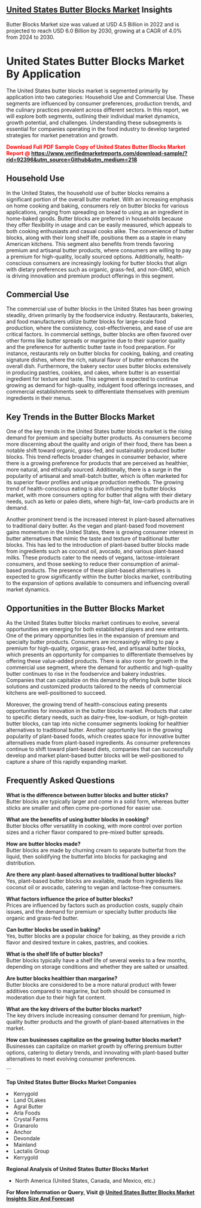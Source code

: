 <h2><a href="https://www.verifiedmarketreports.com/download-sample/?rid=92396&amp;utm_source=Github&amp;utm_medium=218" target="_blank">United States Butter Blocks Market</a> Insights</h2><p>Butter Blocks Market size was valued at USD 4.5 Billion in 2022 and is projected to reach USD 6.0 Billion by 2030, growing at a CAGR of 4.0% from 2024 to 2030.</p><p> <h1>United States Butter Blocks Market By Application</h1> <p>The United States butter blocks market is segmented primarily by application into two categories: Household Use and Commercial Use. These segments are influenced by consumer preferences, production trends, and the culinary practices prevalent across different sectors. In this report, we will explore both segments, outlining their individual market dynamics, growth potential, and challenges. Understanding these subsegments is essential for companies operating in the food industry to develop targeted strategies for market penetration and growth.</p> <p><b><p><span class=""><span style="color: #ff0000;"><strong>Download Full PDF Sample Copy of United States Butter Blocks Market Report</strong> @ </span><a href="https://www.verifiedmarketreports.com/download-sample/?rid=92396&amp;utm_source=Github&amp;utm_medium=218" target="_blank">https://www.verifiedmarketreports.com/download-sample/?rid=92396&amp;utm_source=Github&amp;utm_medium=218</a></span></p></b></p> <h2>Household Use</h2> <p>In the United States, the household use of butter blocks remains a significant portion of the overall butter market. With an increasing emphasis on home cooking and baking, consumers rely on butter blocks for various applications, ranging from spreading on bread to using as an ingredient in home-baked goods. Butter blocks are preferred in households because they offer flexibility in usage and can be easily measured, which appeals to both cooking enthusiasts and casual cooks alike. The convenience of butter blocks, along with their long shelf life, positions them as a staple in many American kitchens. This segment also benefits from trends favoring premium and artisanal butter products, where consumers are willing to pay a premium for high-quality, locally sourced options. Additionally, health-conscious consumers are increasingly looking for butter blocks that align with dietary preferences such as organic, grass-fed, and non-GMO, which is driving innovation and premium product offerings in this segment.</p> <h2>Commercial Use</h2> <p>The commercial use of butter blocks in the United States has been growing steadily, driven primarily by the foodservice industry. Restaurants, bakeries, and food manufacturers utilize butter blocks for large-scale food production, where the consistency, cost-effectiveness, and ease of use are critical factors. In commercial settings, butter blocks are often favored over other forms like butter spreads or margarine due to their superior quality and the preference for authentic butter taste in food preparation. For instance, restaurants rely on butter blocks for cooking, baking, and creating signature dishes, where the rich, natural flavor of butter enhances the overall dish. Furthermore, the bakery sector uses butter blocks extensively in producing pastries, cookies, and cakes, where butter is an essential ingredient for texture and taste. This segment is expected to continue growing as demand for high-quality, indulgent food offerings increases, and commercial establishments seek to differentiate themselves with premium ingredients in their menus.</p> <h2>Key Trends in the Butter Blocks Market</h2> <p>One of the key trends in the United States butter blocks market is the rising demand for premium and specialty butter products. As consumers become more discerning about the quality and origin of their food, there has been a notable shift toward organic, grass-fed, and sustainably produced butter blocks. This trend reflects broader changes in consumer behavior, where there is a growing preference for products that are perceived as healthier, more natural, and ethically sourced. Additionally, there is a surge in the popularity of artisanal and small-batch butter, which is often marketed for its superior flavor profiles and unique production methods. The growing trend of health-conscious eating is also influencing the butter blocks market, with more consumers opting for butter that aligns with their dietary needs, such as keto or paleo diets, where high-fat, low-carb products are in demand.</p> <p>Another prominent trend is the increased interest in plant-based alternatives to traditional dairy butter. As the vegan and plant-based food movement gains momentum in the United States, there is growing consumer interest in butter alternatives that mimic the taste and texture of traditional butter blocks. This has led to the introduction of plant-based butter blocks made from ingredients such as coconut oil, avocado, and various plant-based milks. These products cater to the needs of vegans, lactose-intolerant consumers, and those seeking to reduce their consumption of animal-based products. The presence of these plant-based alternatives is expected to grow significantly within the butter blocks market, contributing to the expansion of options available to consumers and influencing overall market dynamics.</p> <h2>Opportunities in the Butter Blocks Market</h2> <p>As the United States butter blocks market continues to evolve, several opportunities are emerging for both established players and new entrants. One of the primary opportunities lies in the expansion of premium and specialty butter products. Consumers are increasingly willing to pay a premium for high-quality, organic, grass-fed, and artisanal butter blocks, which presents an opportunity for companies to differentiate themselves by offering these value-added products. There is also room for growth in the commercial use segment, where the demand for authentic and high-quality butter continues to rise in the foodservice and bakery industries. Companies that can capitalize on this demand by offering bulk butter block solutions and customized products tailored to the needs of commercial kitchens are well-positioned to succeed.</p> <p>Moreover, the growing trend of health-conscious eating presents opportunities for innovation in the butter blocks market. Products that cater to specific dietary needs, such as dairy-free, low-sodium, or high-protein butter blocks, can tap into niche consumer segments looking for healthier alternatives to traditional butter. Another opportunity lies in the growing popularity of plant-based foods, which creates space for innovative butter alternatives made from plant-based ingredients. As consumer preferences continue to shift toward plant-based diets, companies that can successfully develop and market plant-based butter blocks will be well-positioned to capture a share of this rapidly expanding market.</p> <h2>Frequently Asked Questions</h2> <p><b>What is the difference between butter blocks and butter sticks?</b><br>Butter blocks are typically larger and come in a solid form, whereas butter sticks are smaller and often come pre-portioned for easier use.</p> <p><b>What are the benefits of using butter blocks in cooking?</b><br>Butter blocks offer versatility in cooking, with more control over portion sizes and a richer flavor compared to pre-mixed butter spreads.</p> <p><b>How are butter blocks made?</b><br>Butter blocks are made by churning cream to separate butterfat from the liquid, then solidifying the butterfat into blocks for packaging and distribution.</p> <p><b>Are there any plant-based alternatives to traditional butter blocks?</b><br>Yes, plant-based butter blocks are available, made from ingredients like coconut oil or avocado, catering to vegan and lactose-free consumers.</p> <p><b>What factors influence the price of butter blocks?</b><br>Prices are influenced by factors such as production costs, supply chain issues, and the demand for premium or specialty butter products like organic and grass-fed butter.</p> <p><b>Can butter blocks be used in baking?</b><br>Yes, butter blocks are a popular choice for baking, as they provide a rich flavor and desired texture in cakes, pastries, and cookies.</p> <p><b>What is the shelf life of butter blocks?</b><br>Butter blocks typically have a shelf life of several weeks to a few months, depending on storage conditions and whether they are salted or unsalted.</p> <p><b>Are butter blocks healthier than margarine?</b><br>Butter blocks are considered to be a more natural product with fewer additives compared to margarine, but both should be consumed in moderation due to their high fat content.</p> <p><b>What are the key drivers of the butter blocks market?</b><br>The key drivers include increasing consumer demand for premium, high-quality butter products and the growth of plant-based alternatives in the market.</p> <p><b>How can businesses capitalize on the growing butter blocks market?</b><br>Businesses can capitalize on market growth by offering premium butter options, catering to dietary trends, and innovating with plant-based butter alternatives to meet evolving consumer preferences.</p> ```</p><p><strong>Top United States Butter Blocks Market Companies</strong></p><div data-test-id=""><p><li>Kerrygold</li><li> Land OLakes</li><li> Agral Butter</li><li> Arla Foods</li><li> Crystal Farms</li><li> Granarolo</li><li> Anchor</li><li> Devondale</li><li> Mainland</li><li> Lactalis Group</li><li> Kerrygold</li></p><div><strong>Regional Analysis of&nbsp;United States Butter Blocks Market</strong></div><ul><li dir="ltr"><p dir="ltr">North America&nbsp;(United States, Canada, and Mexico, etc.)</p></li></ul><p><strong>For More Information or Query, Visit @&nbsp;</strong><strong><a href="https://www.verifiedmarketreports.com/product/global-butter-blocks-market-growth-2019-2024/?utm_source=Github&amp;utm_medium=218" target="_blank">United States Butter Blocks Market Insights Size And Forecast</a></strong></p></div>
